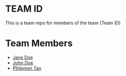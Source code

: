 # TEAM ID
This is a team repo for members of the team {Team ID}


# Team Members
* [Jane Doe](members/janeDoe.md)
* [John Doe](members/johnDoe.md)
* [Philemon Tan](members/philemonTan.md)

